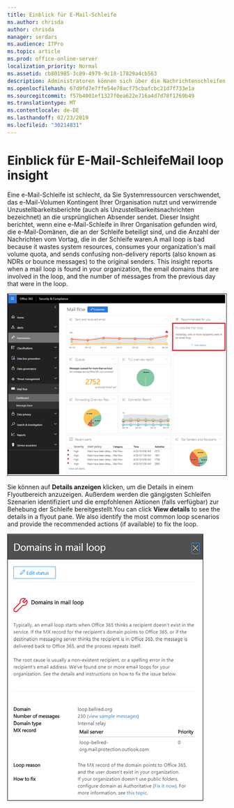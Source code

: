```yaml
---
title: Einblick für E-Mail-Schleife
ms.author: chrisda
author: chrisda
manager: serdars
ms.audience: ITPro
ms.topic: article
ms.prod: office-online-server
localization_priority: Normal
ms.assetid: cb801985-3c89-4979-9c18-17829a4cb563
description: Administratoren können sich über die Nachrichtenschleifen Einblicke im Nachrichtenfluss-Dashboard im Office 365 Security & Compliance Center informieren.
ms.openlocfilehash: 67d9fd7e7ffe54e78acf75cbafcbc21d7f733e1a
ms.sourcegitcommit: f57b4001ef1327f0ea622e716a4d7d78f1769b49
ms.translationtype: MT
ms.contentlocale: de-DE
ms.lasthandoff: 02/23/2019
ms.locfileid: "30214831"
---
```

# <a name="mail-loop-insight"></a><span data-ttu-id="89223-103">Einblick für E-Mail-Schleife</span><span class="sxs-lookup"><span data-stu-id="89223-103">Mail loop insight</span></span>

<span data-ttu-id="89223-p101">Eine e-Mail-Schleife ist schlecht, da Sie Systemressourcen verschwendet, das e-Mail-Volumen Kontingent Ihrer Organisation nutzt und verwirrende Unzustellbarkeitsberichte (auch als Unzustellbarkeitsnachrichten bezeichnet) an die ursprünglichen Absender sendet. Dieser Insight berichtet, wenn eine e-Mail-Schleife in Ihrer Organisation gefunden wird, die e-Mail-Domänen, die an der Schleife beteiligt sind, und die Anzahl der Nachrichten vom Vortag, die in der Schleife waren.</span><span class="sxs-lookup"><span data-stu-id="89223-p101">A mail loop is bad because it wastes system resources, consumes your organization's mail volume quota, and sends confusing non-delivery reports (also known as NDRs or bounce messages) to the original senders. This insight reports when a mail loop is found in your organization, the email domains that are involved in the loop, and the number of messages from the previous day that were in the loop.</span></span>

![Eine e-Mail-Loop-Einblicke im Nachrichtenfluss-Dashboard im Office 365 Security & Compliance Center](media/c3f707cb-4c89-4e88-989c-81ce1d1d6b99.png)

<span data-ttu-id="89223-p102">Sie können auf **Details anzeigen** klicken, um die Details in einem Flyoutbereich anzuzeigen. Außerdem werden die gängigsten Schleifen Szenarien identifiziert und die empfohlenen Aktionen (falls verfügbar) zur Behebung der Schleife bereitgestellt.</span><span class="sxs-lookup"><span data-stu-id="89223-p102">You can click **View details** to see the details in a flyout pane. We also identify the most common loop scenarios and provide the recommended actions (if available) to fix the loop.</span></span>

![Flyout-Bereich nach dem Klicken auf Details anzeigen in einer mal-Loop-Einsicht im Nachrichtenübermittlungs-Dashboard](media/f7e21300-c62f-41ec-853f-4a2775cd8aa7.png)
